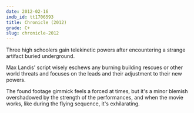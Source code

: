 ```yaml
---
date: 2012-02-16
imdb_id: tt1706593
title: Chronicle (2012)
grade: C+
slug: chronicle-2012
---
```


Three high schoolers gain telekinetic powers after encountering a strange artifact buried underground.

Max Landis' script wisely eschews any burning building rescues or other world threats and focuses on the leads and their adjustment to their new powers.

The found footage gimmick feels a forced at times, but it's a minor blemish overshadowed by the strength of the performances, and when the movie works, like during the flying sequence, it's exhilarating.
